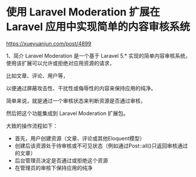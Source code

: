 #  使用 Laravel Moderation 扩展在 Laravel 应用中实现简单的内容审核系统
https://xueyuanjun.com/post/4899

1、简介
Laravel Moderation 是一个基于 Laravel 5.* 实现的简单内容审核系统，使用该扩展可以允许或拒绝对应用资源的请求，

比如文章、评论、用户等，

以便通过屏蔽攻击性、干扰性或侮辱性的内容来保持应用的纯净。

简单来说，就是通过一个审核状态来判断资源是否通过审核，

然后把这个功能集成到 Laravel Moderation 扩展包。

大致的操作流程如下： 
 
- 首先，用户创建资源（文章、评论或其他Eloquent模型）
- 创建后该资源处于待审核或不可见状态（例如通过Post::all()只返回审核通过的文章）
- 后台管理员决定是否通过或拒绝这个资源
- 在管理员的审核下保持应用的纯净